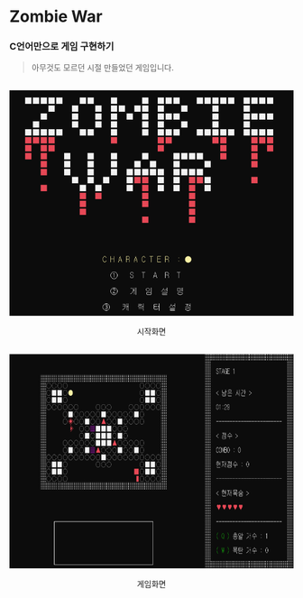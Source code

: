 # Zombie War

### C언어만으로 게임 구현하기

> 아무것도 모르던 시절 만들었던 게임입니다.

<br>

<div align='center'>
    <img src= "cap1.png" width=700 height=400>
    <p>시작화면</p>
    <br>
    <img src= "cap2.png" width=700 height=380>
    <p>게임화면</p>
</div>


